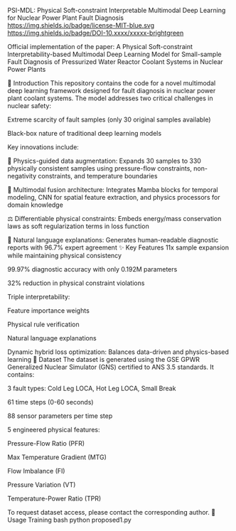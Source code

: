 PSI-MDL: Physical Soft-constraint Interpretable Multimodal Deep Learning for Nuclear Power Plant Fault Diagnosis
https://img.shields.io/badge/license-MIT-blue.svg
https://img.shields.io/badge/DOI-10.xxxx/xxxxx-brightgreen

Official implementation of the paper:
A Physical Soft-constraint Interpretability-based Multimodal Deep Learning Model for Small-sample Fault Diagnosis of Pressurized Water Reactor Coolant Systems in Nuclear Power Plants

📖 Introduction
This repository contains the code for a novel multimodal deep learning framework designed for fault diagnosis in nuclear power plant coolant systems. The model addresses two critical challenges in nuclear safety:

Extreme scarcity of fault samples (only 30 original samples available)

Black-box nature of traditional deep learning models

Key innovations include:

🧪 Physics-guided data augmentation: Expands 30 samples to 330 physically consistent samples using pressure-flow constraints, non-negativity constraints, and temperature boundaries

🧠 Multimodal fusion architecture: Integrates Mamba blocks for temporal modeling, CNN for spatial feature extraction, and physics processors for domain knowledge

⚖️ Differentiable physical constraints: Embeds energy/mass conservation laws as soft regularization terms in loss function

💬 Natural language explanations: Generates human-readable diagnostic reports with 96.7% expert agreement
✨ Key Features
11x sample expansion while maintaining physical consistency

99.97% diagnostic accuracy with only 0.192M parameters

32% reduction in physical constraint violations

Triple interpretability:

Feature importance weights

Physical rule verification

Natural language explanations

Dynamic hybrid loss optimization: Balances data-driven and physics-based learning
📂 Dataset
The dataset is generated using the GSE GPWR Generalized Nuclear Simulator (GNS) certified to ANS 3.5 standards. It contains:

3 fault types: Cold Leg LOCA, Hot Leg LOCA, Small Break

61 time steps (0-60 seconds)

88 sensor parameters per time step

5 engineered physical features:

Pressure-Flow Ratio (PFR)

Max Temperature Gradient (MTG)

Flow Imbalance (FI)

Pressure Variation (VT)

Temperature-Power Ratio (TPR)

To request dataset access, please contact the corresponding author.
🚀 Usage
Training
bash
python proposed1.py
